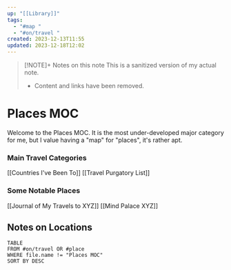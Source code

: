 ```yaml
---
up: "[[Library]]"
tags:
  - "#map "
  - "#on/travel "
created: 2023-12-13T11:55
updated: 2023-12-18T12:02
---
```


> [!NOTE]+ Notes on this note
> This is a sanitized version of my actual note. 
> - Content and links have been removed.


# Places MOC
Welcome to the Places MOC. It is the most under-developed major category for me, but I value having a "map" for "places", it's rather apt.

### Main Travel Categories
[[Countries I've Been To]]
[[Travel Purgatory List]]

### Some Notable Places
[[Journal of My Travels to XYZ]]
[[Mind Palace XYZ]]

## Notes on Locations
```dataview
TABLE 
FROM #on/travel OR #place 
WHERE file.name != "Places MOC"
SORT BY DESC
```
